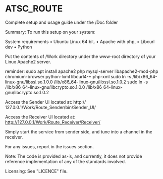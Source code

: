 # ATSC_ROUTE

Complete setup and usage guide under the /Doc folder

Summary:
To run this setup on your system:

System requirements
•	Ubuntu Linux 64 bit.
•	Apache with php,
•	Libcurl dev
•	Python

Put the contents of /Work directory under the www-root directory of your Linux Apache2 server.

reminder:
sudo apt install apache2 php mysql-server libapache2-mod-php chromium-browser python-lxml libcurl4-* php-xml
sudo ln -s /lib/x86_64-linux-gnu/libssl.so.1.0.0 /lib/x86_64-linux-gnu/libssl.so.1.0.2
sudo ln -s /lib/x86_64-linux-gnu/libcrypto.so.1.0.0 /lib/x86_64-linux-gnu/libcrypto.so.1.0.2

Access the Sender UI located at:
http:// 127.0.0.1/Work/Route_Sender/bin/Sender_UI/

Access the Receiver UI located at:
http://127.0.0.1/Work/Route_Receiver/Receiver/

Simply start the service from sender side, and tune into a channel in the receiver.

For any issues, report in the issues section.

Note: The code is provided as-is, and currently, it does not provide reference implementation of any of the standards involved.

Licensing: See "LICENCE" file.
